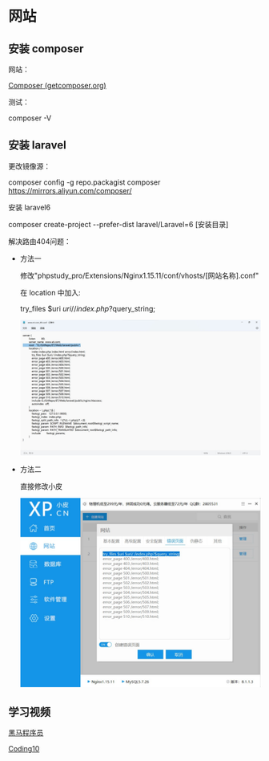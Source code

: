 # 网站

## 安装 composer

网站：

[Composer (getcomposer.org)](https://getcomposer.org/)

测试：

composer -V

## 安装 laravel

更改镜像源：

composer config -g repo.packagist composer https://mirrors.aliyun.com/composer/

安装 laravel6

composer create-project --prefer-dist laravel/Laravel=6 [安装目录]

解决路由404问题：

* 方法一

  修改"phpstudy_pro/Extensions/Nginx1.15.11/conf/vhosts/[网站名称].conf"

  在 location 中加入:

  try_files $uri $uri/ /index.php?$query_string;

  ![01](https://github.com/Loser-dreamer/ET/blob/main/md-img/01.jpg)

* 方法二

  直接修改小皮

  ![02](https://github.com/Loser-dreamer/ET/blob/main/md-img/02.jpg)

## 学习视频

[黑马程序员](https://www.bilibili.com/video/BV1V4411h7JE/?spm_id_from=444.64.top_right_bar_window_custom_collection.content.click&vd_source=0ad91c2ca77774b8ded94f4475bc20a1)

[Coding10](https://www.bilibili.com/video/BV1BJ411z7tD/?spm_id_from=444.64.top_right_bar_window_custom_collection.content.click&vd_source=0ad91c2ca77774b8ded94f4475bc20a1)
